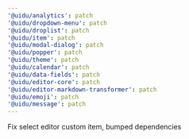 ```yaml
---
'@uidu/analytics': patch
'@uidu/dropdown-menu': patch
'@uidu/droplist': patch
'@uidu/item': patch
'@uidu/modal-dialog': patch
'@uidu/popper': patch
'@uidu/theme': patch
'@uidu/calendar': patch
'@uidu/data-fields': patch
'@uidu/editor-core': patch
'@uidu/editor-markdown-transformer': patch
'@uidu/emoji': patch
'@uidu/message': patch
---
```


Fix select editor custom item, bumped dependencies
